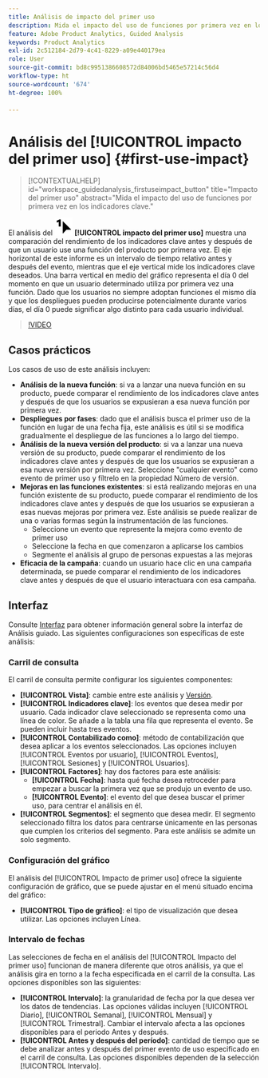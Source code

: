 ```yaml
---
title: Análisis de impacto del primer uso
description: Mida el impacto del uso de funciones por primera vez en los indicadores clave.
feature: Adobe Product Analytics, Guided Analysis
keywords: Product Analytics
exl-id: 2c512184-2d79-4c41-8229-a09e440179ea
role: User
source-git-commit: bd8c9951386608572d84006bd5465e57214c56d4
workflow-type: ht
source-wordcount: '674'
ht-degree: 100%

---
```


# Análisis del [!UICONTROL impacto del primer uso] {#first-use-impact}

<!-- markdownlint-disable MD034 -->

>[!CONTEXTUALHELP]
>id="workspace_guidedanalysis_firstuseimpact_button"
>title="Impacto del primer uso"
>abstract="Mida el impacto del uso de funciones por primera vez en los indicadores clave."

<!-- markdownlint-enable MD034 -->

El análisis del ![FirstUse](/help/assets/icons/FirstUse.svg) **[!UICONTROL impacto del primer uso]** muestra una comparación del rendimiento de los indicadores clave antes y después de que un usuario use una función del producto por primera vez. El eje horizontal de este informe es un intervalo de tiempo relativo antes y después del evento, mientras que el eje vertical mide los indicadores clave deseados. Una barra vertical en medio del gráfico representa el día 0 del momento en que un usuario determinado utiliza por primera vez una función. Dado que los usuarios no siempre adoptan funciones el mismo día y que los despliegues pueden producirse potencialmente durante varios días, el día 0 puede significar algo distinto para cada usuario individual.


>[!VIDEO](https://video.tv.adobe.com/v/3421661/?quality=12&learn=on)


## Casos prácticos

Los casos de uso de este análisis incluyen:

* **Análisis de la nueva función**: si va a lanzar una nueva función en su producto, puede comparar el rendimiento de los indicadores clave antes y después de que los usuarios se expusieran a esa nueva función por primera vez.
* **Despliegues por fases**: dado que el análisis busca el primer uso de la función en lugar de una fecha fija, este análisis es útil si se modifica gradualmente el despliegue de las funciones a lo largo del tiempo.
* **Análisis de la nueva versión del producto**: si va a lanzar una nueva versión de su producto, puede comparar el rendimiento de los indicadores clave antes y después de que los usuarios se expusieran a esa nueva versión por primera vez. Seleccione &quot;cualquier evento&quot; como evento de primer uso y fíltrelo en la propiedad Número de versión.
* **Mejoras en las funciones existentes**: si está realizando mejoras en una función existente de su producto, puede comparar el rendimiento de los indicadores clave antes y después de que los usuarios se expusieran a esas nuevas mejoras por primera vez. Este análisis se puede realizar de una o varias formas según la instrumentación de las funciones.
   * Seleccione un evento que represente la mejora como evento de primer uso
   * Seleccione la fecha en que comenzaron a aplicarse los cambios
   * Segmente el análisis al grupo de personas expuestas a las mejoras
* **Eficacia de la campaña**: cuando un usuario hace clic en una campaña determinada, se puede comparar el rendimiento de los indicadores clave antes y después de que el usuario interactuara con esa campaña.

## Interfaz

Consulte [Interfaz](../overview.md#interface) para obtener información general sobre la interfaz de Análisis guiado. Las siguientes configuraciones son específicas de este análisis:

### Carril de consulta

El carril de consulta permite configurar los siguientes componentes:

* **[!UICONTROL Vista]**: cambie entre este análisis y [Versión](release-impact.md).
* **[!UICONTROL Indicadores clave]**: los eventos que desea medir por usuario. Cada indicador clave seleccionado se representa como una línea de color. Se añade a la tabla una fila que representa el evento. Se pueden incluir hasta tres eventos.
* **[!UICONTROL Contabilizado como]**: método de contabilización que desea aplicar a los eventos seleccionados. Las opciones incluyen [!UICONTROL Eventos por usuario], [!UICONTROL Eventos], [!UICONTROL Sesiones] y [!UICONTROL Usuarios].
* **[!UICONTROL Factores]**: hay dos factores para este análisis:
   * **[!UICONTROL Fecha]**: hasta qué fecha desea retroceder para empezar a buscar la primera vez que se produjo un evento de uso.
   * **[!UICONTROL Evento]**: el evento del que desea buscar el primer uso, para centrar el análisis en él.
* **[!UICONTROL Segmentos]**: el segmento que desea medir. El segmento seleccionado filtra los datos para centrarse únicamente en las personas que cumplen los criterios del segmento. Para este análisis se admite un solo segmento.

### Configuración del gráfico

El análisis del [!UICONTROL Impacto de primer uso] ofrece la siguiente configuración de gráfico, que se puede ajustar en el menú situado encima del gráfico:

* **[!UICONTROL Tipo de gráfico]**: el tipo de visualización que desea utilizar. Las opciones incluyen Línea.

### Intervalo de fechas

Las selecciones de fecha en el análisis del [!UICONTROL Impacto del primer uso] funcionan de manera diferente que otros análisis, ya que el análisis gira en torno a la fecha especificada en el carril de la consulta. Las opciones disponibles son las siguientes:

* **[!UICONTROL Intervalo]**: la granularidad de fecha por la que desea ver los datos de tendencias. Las opciones válidas incluyen [!UICONTROL Diario], [!UICONTROL Semanal], [!UICONTROL Mensual] y [!UICONTROL Trimestral]. Cambiar el intervalo afecta a las opciones disponibles para el periodo Antes y después.
* **[!UICONTROL Antes y después del período]**: cantidad de tiempo que se debe analizar antes y después del primer evento de uso especificado en el carril de consulta. Las opciones disponibles dependen de la selección [!UICONTROL Intervalo].

<!--
## Example

See below for an example of the analysis.

![First use impact](../assets/first-use-impact.png)

-->
